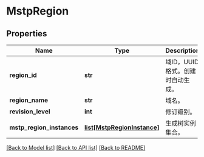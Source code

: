 # MstpRegion

## Properties
Name | Type | Description | Notes
------------ | ------------- | ------------- | -------------
**region_id** | **str** | 域ID，UUID格式。创建时自动生成。 | [optional] 
**region_name** | **str** | 域名。 | 
**revision_level** | **int** | 修订级别。 | 
**mstp_region_instances** | [**list[MstpRegionInstance]**](MstpRegionInstance.md) | 生成树实例集合。 | 

[[Back to Model list]](../README.md#documentation-for-models) [[Back to API list]](../README.md#documentation-for-api-endpoints) [[Back to README]](../README.md)


